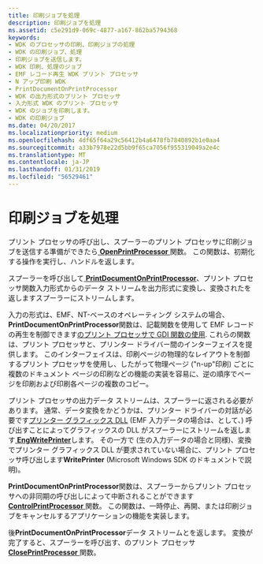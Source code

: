```yaml
---
title: 印刷ジョブを処理
description: 印刷ジョブを処理
ms.assetid: c5e291d9-069c-4877-a167-862ba5794368
keywords:
- WDK のプロセッサの印刷、印刷ジョブの処理
- WDK の印刷ジョブ、処理
- 印刷ジョブを送信します。
- WDK 印刷、処理のジョブ
- EMF レコード再生 WDK プリント プロセッサ
- N アップ印刷 WDK
- PrintDocumentOnPrintProcessor
- WDK の出力形式のプリント プロセッサ
- 入力形式 WDK のプリント プロセッサ
- WDK のジョブを印刷します。
- WDK の印刷ジョブ
ms.date: 04/20/2017
ms.localizationpriority: medium
ms.openlocfilehash: 4df65f64a29c56412b4a6478fb7840892b1e0aa4
ms.sourcegitcommit: a33b7978e22d5bb9f65ca7056f955319049a2e4c
ms.translationtype: MT
ms.contentlocale: ja-JP
ms.lasthandoff: 01/31/2019
ms.locfileid: "56529461"
---
```

# <a name="processing-a-print-job"></a>印刷ジョブを処理





プリント プロセッサの呼び出し、スプーラーのプリント プロセッサに印刷ジョブを送信する準備ができたら[ **OpenPrintProcessor** ](https://msdn.microsoft.com/library/windows/hardware/ff559604)関数。 この関数は、初期化する操作を実行し、ハンドルを返します。

スプーラーを呼び出して[ **PrintDocumentOnPrintProcessor**](https://msdn.microsoft.com/library/windows/hardware/ff560724)、プリント プロセッサ関数入力形式からのデータ ストリームを出力形式に変換し、変換されたを返しますスプーラーにストリームします。

入力の形式は、EMF、NT-ベースのオペレーティング システムの場合、 **PrintDocumentOnPrintProcessor**関数は、記載関数を使用して EMF レコードの再生を制御できます[のプリント プロセッサで GDI 関数の使用](using-gdi-functions-in-print-processors.md). これらの関数は、プリント プロセッサと、プリンター ドライバー間のインターフェイスを提供します。 このインターフェイスは、印刷ページの物理的なレイアウトを制御するプリント プロセッサを使用し、したがって物理ページ ("n-up"印刷) ごとに複数のドキュメント ページの印刷などの機能の実装を容易に、逆の順序でページを印刷および印刷各ページの複数のコピー。

プリント プロセッサの出力データ ストリームは、スプーラーに返される必要があります。 通常、データ変換をかどうかは、プリンター ドライバーの対話が必要です[プリンター グラフィックス DLL](printer-graphics-dll.md) (EMF 入力データの場合は、として、) 呼び出すことによってグラフィックスの DLL がスプーラーにストリームを返します[ **EngWritePrinter**](https://msdn.microsoft.com/library/windows/hardware/ff565467)します。 その一方で (生の入力データの場合と同様)、変換でプリンター グラフィックス DLL が要求されていない場合に、プリント プロセッサ呼び出します**WritePrinter** (Microsoft Windows SDK のドキュメントで説明)。

**PrintDocumentOnPrintProcessor**関数は、スプーラーからプリント プロセッサへの非同期の呼び出しによって中断されることができます[ **ControlPrintProcessor** ](https://msdn.microsoft.com/library/windows/hardware/ff546352)関数。 この関数は、一時停止、再開、または印刷ジョブをキャンセルするアプリケーションの機能を実装します。

後**PrintDocumentOnPrintProcessor**データ ストリームとを返します。 変換が完了すると、スプーラーを呼び出す、のプリント プロセッサ[ **ClosePrintProcessor** ](https://msdn.microsoft.com/library/windows/hardware/ff545976)関数。

 

 





